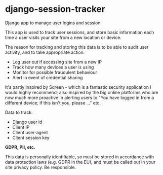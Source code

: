 # django-session-tracker

Django app to manage user logins and session

This app is used to track user sessions, and store basic information each time a user visits your site from a new location or device.

The reason for tracking and storing this data is to be able to audit user activity, and to take appropriate action.

* Log user out if accessing site from a new IP
* Track how many devices a user is using
* Monitor for possible fraudulent behaviour
* Alert in event of credential sharing

It's partly inspired by Sqreen - which is a fantastic security application I would highly recommend; also inspired by the big online platforms who are now much more proactive in alerting users to "You have logged in from a different device; if this isn't you, please ..." etc.


Data to track:

* Django user id
* Client IP
* Client user-agent
* Client session key

**GDPR, PII, etc.**

This data is personally identifiable, so must be stored in accordance with data protection laws (e.g. GDPR in the EU), and must be called out in your site privacy policy. Be responsible.
